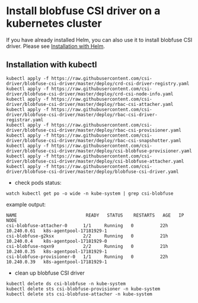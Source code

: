 # Install blobfuse CSI driver on a kubernetes cluster

If you have already installed Helm, you can also use it to install blobfuse CSI driver. Please see [Installation with Helm](../charts/README.md).

## Installation with kubectl

```
kubectl apply -f https://raw.githubusercontent.com/csi-driver/blobfuse-csi-driver/master/deploy/crd-csi-driver-registry.yaml
kubectl apply -f https://raw.githubusercontent.com/csi-driver/blobfuse-csi-driver/master/deploy/crd-csi-node-info.yaml
kubectl apply -f https://raw.githubusercontent.com/csi-driver/blobfuse-csi-driver/master/deploy/rbac-csi-attacher.yaml
kubectl apply -f https://raw.githubusercontent.com/csi-driver/blobfuse-csi-driver/master/deploy/rbac-csi-driver-registrar.yaml
kubectl apply -f https://raw.githubusercontent.com/csi-driver/blobfuse-csi-driver/master/deploy/rbac-csi-provisioner.yaml
kubectl apply -f https://raw.githubusercontent.com/csi-driver/blobfuse-csi-driver/master/deploy/rbac-csi-snapshotter.yaml
kubectl apply -f https://raw.githubusercontent.com/csi-driver/blobfuse-csi-driver/master/deploy/csi-blobfuse-provisioner.yaml
kubectl apply -f https://raw.githubusercontent.com/csi-driver/blobfuse-csi-driver/master/deploy/csi-blobfuse-attacher.yaml
kubectl apply -f https://raw.githubusercontent.com/csi-driver/blobfuse-csi-driver/master/deploy/blobfuse-csi-driver.yaml
```

- check pods status:

```
watch kubectl get po -o wide -n kube-system | grep csi-blobfuse
```

example output:

```
NAME                          READY   STATUS    RESTARTS   AGE   IP            NODE
csi-blobfuse-attacher-0      1/1     Running   0          22h   10.240.0.61   k8s-agentpool-17181929-1
csi-blobfuse-g2ksx           2/2     Running   0          21h   10.240.0.4    k8s-agentpool-17181929-0
csi-blobfuse-nqxn9           2/2     Running   0          21h   10.240.0.35   k8s-agentpool-17181929-1
csi-blobfuse-provisioner-0   1/1     Running   0          22h   10.240.0.39   k8s-agentpool-17181929-1
```

- clean up blobfuse CSI driver

```
kubectl delete ds csi-blobfuse -n kube-system
kubectl delete sts csi-blobfuse-provisioner -n kube-system
kubectl delete sts csi-blobfuse-attacher -n kube-system
```
